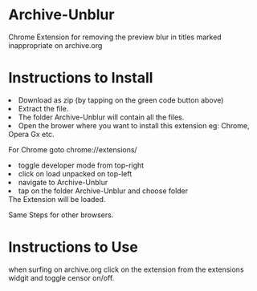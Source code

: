 # Archive-Unblur
Chrome Extension for removing the preview blur in titles marked inappropriate on archive.org

# Instructions to Install
<li>Download as zip (by tapping on the green code button above)</li>
<li>Extract the file.</li>
<li>The folder Archive-Unblur will contain all the files.</li>
<li>Open the brower where you want to install this extension eg: Chrome, Opera Gx etc.</li>

For Chrome goto chrome://extensions/
  <li>toggle developer mode from top-right</li>
  <li>click on load unpacked on top-left</li>
  <li>navigate to Archive-Unblur</li>
  <li>tap on the folder Archive-Unblur and choose folder</li>
  The Extension will be loaded.

Same Steps for other browsers.

# Instructions to Use
when surfing on archive.org click on the extension from the extensions widgit and toggle censor on/off.
